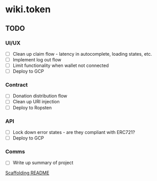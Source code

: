 # wiki.token

## TODO
### UI/UX
- [ ] Clean up claim flow - latency in autocomplete, loading states, etc.
- [ ] Implement log out flow
- [ ] Limit functionality when wallet not connected
- [ ] Deploy to GCP

### Contract
- [ ] Donation distribution flow
- [ ] Clean up URI injection
- [ ] Deploy to Ropsten

### API
- [ ] Lock down error states - are they compliant with ERC721?
- [ ] Deploy to GCP

### Comms
- [ ] Write up summary of project


[Scaffolding README](SCAFFOLDING.md)
